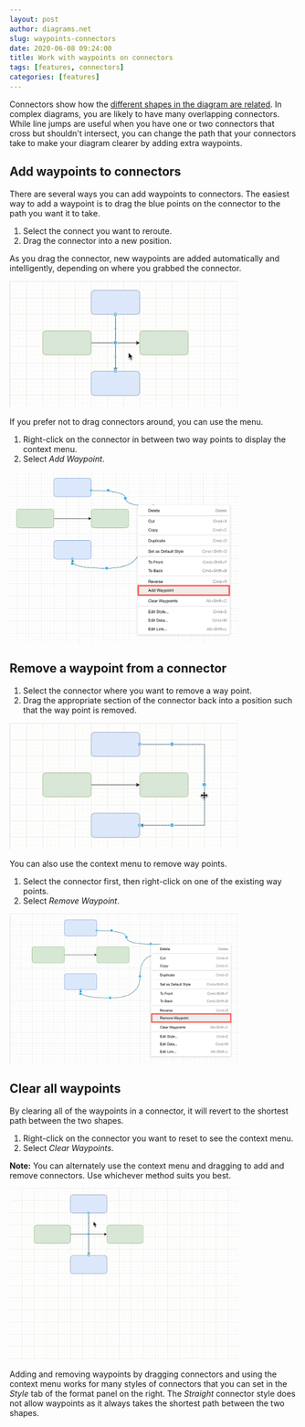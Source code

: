 ```yaml
---
layout: post
author: diagrams.net
slug: waypoints-connectors
date: 2020-06-08 09:24:00
title: Work with waypoints on connectors
tags: [features, connectors]
categories: [features]
---
```


Connectors show how the [different shapes in the diagram are related](/blog/connect-shapes.html). In complex diagrams, you are likely to have many overlapping connectors. While line jumps are useful when you have one or two connectors that cross but shouldn't intersect, you can change the path that your connectors take to make your diagram clearer by adding extra waypoints.

## Add waypoints to connectors

There are several ways you can add waypoints to connectors. The easiest way to add a waypoint is to drag the blue points on the connector to the path you want it to take.

1. Select the connect you want to reroute.
2. Drag the connector into a new position.

As you drag the connector, new waypoints are added automatically and intelligently, depending on where you grabbed the connector.

<img src="/assets/img/blog/waypoints-drag-more.gif" style="width=100%;max-width:400px;height:auto;" alt="Drag the connector to automatically add waypoints">

If you prefer not to drag connectors around, you can use the menu.

1. Right-click on the connector in between two way points to display the context menu.
2. Select _Add Waypoint_.

<img src="/assets/img/blog/waypoints-add-context-menu.png" style="width=100%;max-width:400px;height:auto;" alt="Use the context menu to add waypoints to a connector">

## Remove a waypoint from a connector

1. Select the connector where you want to remove a way point.
2. Drag the appropriate section of the connector back into a position such that the way point is removed.

<img src="/assets/img/blog/waypoints-drag-remove.gif" style="width=100%;max-width:400px;height:auto;" alt="Drag the connector back to remove waypoints">

You can also use the context menu to remove way points.

1. Select the connector first, then right-click on one of the existing way points.
2. Select _Remove Waypoint_.

<img src="/assets/img/blog/waypoints-remove-context-menu.png" style="width=100%;max-width:400px;height:auto;" alt="Use the context menu to remove a waypoint from a connector">

## Clear all waypoints

By clearing all of the waypoints in a connector, it will revert to the shortest path between the two shapes.

1. Right-click on the connector you want to reset to see the context menu.
2. Select _Clear Waypoints_.

**Note:** You can alternately use the context menu and dragging to add and remove connectors. Use whichever method suits you best.

<img src="/assets/img/blog/waypoints-clear.gif" style="width=100%;max-width:400px;height:auto;" alt="Use the context menu to clear all waypoints on a connector">

Adding and removing waypoints by dragging connectors and using the context menu works for many styles of connectors that you can set in the _Style_ tab of the format panel on the right. The _Straight_ connector style does not allow waypoints as it always takes the shortest path between the two shapes.
